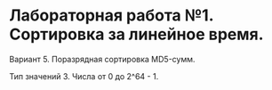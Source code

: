 # Лабораторная работа №1. Сортировка за линейное время. #

Вариант 5. Поразрядная сортировка MD5-сумм.

Тип значений 3. Числа от 0 до 2^64 - 1.

